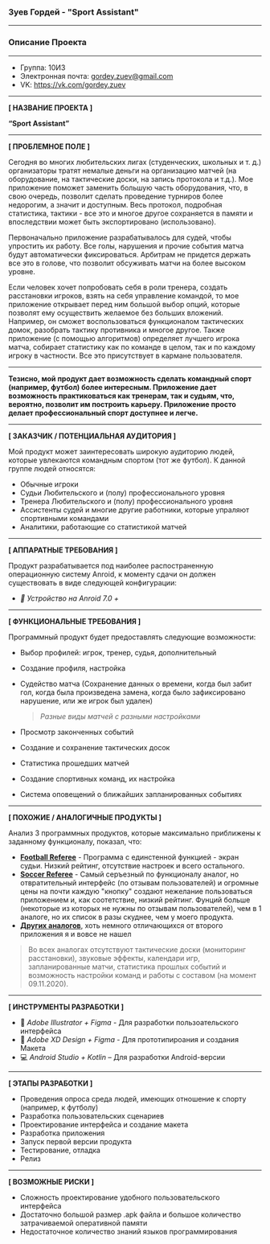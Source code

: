 ### **Зуев Гордей - "Sport Assistant"**

---
### **Описание Проекта**
---

* Группа: 10И3
* Электронная почта: gordey.zuev@gmail.com
* VK: https://vk.com/gordey.zuev

---
**[ НАЗВАНИЕ ПРОЕКТА ]**

**“Sport Assistant”**

---
**[ ПРОБЛЕМНОЕ ПОЛЕ ]**

Сегодня во многих любительских лигах (студенческих, школьных и т. д.) организаторы тратят немалые деньги на организацию матчей (на оборудование, на тактические доски, на запись протокола и т.д.). Мое приложение поможет заменить большую часть оборудования, что, в свою очередь, позволит сделать проведение турниров более недорогим, а значит и доступным. Весь протокол, подробная статистика, тактики - все это и многое другое сохраняется в памяти и впоследствии может быть экспортировано (использовано).

Первоначально приложение разрабатывалось для судей, чтобы упростить их работу. Все голы, нарушения и прочие события матча будут автоматически фиксироваться. Арбитрам не придется держать все это в голове, что позволит обсуживать матчи на более высоком уровне.

Если человек хочет попробовать себя в роли тренера, создать расстановки игроков, взять на себя управление командой, то мое приложение открывает перед ним большой выбор опций, которые позволят ему осуществить желаемое без больших вложений. Например, он сможет воспользоваться функционалом тактических домок, разобрать тактику противника и многое другое. Также приложение (с помощью алгоритмов) определяет лучшего игрока матча, собирает статистику как по команде в целом, так и по каждому игроку в частности. Все это присутствует в кармане пользователя.

---

**Тезисно, мой продукт дает возможность сделать командный спорт (например, футбол) более интересным. Приложение дает возможность практиковаться как тренерам, так и судьям, что, вероятно, позволит им построить карьеру. Приложение просто делает профессиональный спорт доступнее и легче.**

---
**[ ЗАКАЗЧИК / ПОТЕНЦИАЛЬНАЯ АУДИТОРИЯ ]**

Мой продукт может заинтересовать широкую аудиторию людей, которые увлекаются командным спортом (тот же футбол).
К данной группе людей относятся:

* Обычные игроки
* Судьи Любительского и (полу) профессионального уровня
* Тренера Любительского и (полу) профессионального уровня
* Ассистенты судей и многие другие работники, которые упраляют спортивными командами
* Аналитики, работающие со статистикой матчей

---
**[ АППАРАТНЫЕ ТРЕБОВАНИЯ ]** 

Продукт разрабатывается под наиболее распостраненную операционную систему Anroid, к моменту сдачи он должен существовать в виде следующей конфигурации:

* *:iphone: Устройство на Anroid 7.0 +*

---
**[ ФУНКЦИОНАЛЬНЫЕ ТРЕБОВАНИЯ ]**

Программный продукт будет предоставлять следующие возможности:
* Выбор профилей: игрок, тренер, судья, дополнительный
* Создание профиля, настройка
* Судейство матча (Сохранение данных о времени, когда был забит гол, когда была произведена замена, когда было зафиксировано нарушение, или же игрок был удален)
    
    > *Разные виды матчей с разными настройками*
* Просмотр законченных событий
* Создание и сохранение тактических досок
* Статистика прошедших матчей
* Создание спортивных команд, их настройка
* Система оповещений о ближайших запланированных событиях 

---
**[ ПОХОЖИЕ / АНАЛОГИЧНЫЕ ПРОДУКТЫ ]**

Анализ 3 программных продуктов, которые максимально приближены к заданному функционалу, показал, что:

* [**Football Referee**](https://play.google.com/store/apps/details?id=com.jcarrolldev.footballreferee&hl=ru) - Программа с единстенной функцией - экран судьи. Низкий рейтинг, отсутствие настроек и всего остального.
* [**Soccer Referee**](https://play.google.com/store/apps/details?id=com.spinkeysoft.shingo&hl=ru) - Самый серъезный по функционалу аналог, но отвратительный интерфейс (по отзывам пользователей) и огромные цены на почти каждую "кнопку" создают нежелание пользоваться приложением и, как соотетствие, низкий рейтинг. Фунций больше (некоторые из которых не нужны по отзывам пользователей), чем в 1 аналоге, но их список в разы скуднее, чем у моего продукта.
* [**Других аналогов**](https://play.google.com/store/search?q=Football%20Referee), хоть немного отличающихся от второго приложения я и вовсе не нашел

> Во всех аналогах отсутствуют тактические доски (мониторинг расстановки), звуковые эффекты, календари игр, запланированные матчи, статистика прошлых событий
> и возможность настройки команд и работы с составом (на момент 09.11.2020).

---
**[ ИНСТРУМЕНТЫ РАЗРАБОТКИ ]**

* :pencil: *Adobe Illustrator + Figma* - Для разработки пользоательского интерфейса
* :triangular_ruler: *Adobe XD Design + Figma* - Для прототипироания и создания Макета
* :computer: *Android Studio + Kotlin* – Для разработки Android-версии
---
**[ ЭТАПЫ РАЗРАБОТКИ ]**

* Проведения опроса среда людей, имеющих отношение к спорту (например, к футболу)
* Разработка пользовательских сценариев
* Проектирование интерфейса и создание макета
* Разработка приложения
* Запуск первой версии продукта
* Тестирование, отладка
* Релиз

---
**[ ВОЗМОЖНЫЕ РИСКИ ]**

* Сложность проектирование удобного пользовательского интерфейса
* Достаточно большой размер .apk файла и большое количество затрачиваемой оперативной памяти
* Недостаточное количество знаний языков программирования
